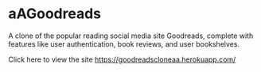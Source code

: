 # aAGoodreads
A clone of the popular reading social media site Goodreads, complete with features like user authentication, book reviews, and user bookshelves.

Click here to view the site https://goodreadscloneaa.herokuapp.com/
